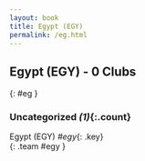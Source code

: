 ```yaml
---
layout: book
title: Egypt (EGY)
permalink: /eg.html
---
```


## Egypt (EGY) - 0 Clubs
{: #eg }









### Uncategorized _(1)_{:.count}

Egypt  (EGY)  _#egy_{: .key} <br>
{: .team #egy }


 
